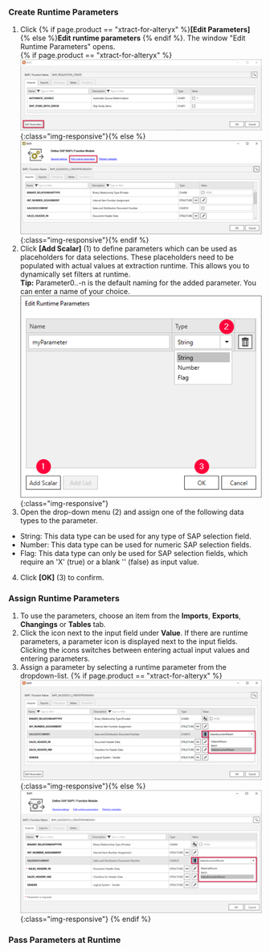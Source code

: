 
### Create Runtime Parameters 

1. Click {% if page.product == "xtract-for-alteryx" %}**[Edit Parameters]** {% else %}**Edit runtime parameters** {% endif %}.
The window "Edit Runtime Parameters" opens.<br> 
{% if page.product == "xtract-for-alteryx" %}![Edit parameters](/img/content/xfa/BAPI-Edit-Parameters.png){:class="img-responsive"}{% else %}![Edit parameters](/img/content/xu/BAPI-Edit-Parameters.png){:class="img-responsive"}{% endif %}<br> 
2. Click **[Add Scalar]** (1) to define parameters which can be used as placeholders for data selections. These placeholders need to be populated with actual values at extraction runtime.
This allows you to dynamically set filters at runtime.<br>
**Tip:** Parameter0..-n is the default naming for the added parameter. You can enter a name of your choice.<br>
![Add parameters](/img/content/extractors.bapi/BAPI-Create-Runtime-Parameters.png){:class="img-responsive"}
3. Open the drop-down menu (2) and assign one of the following data types to the parameter.
- String: This data type can be used for any type of SAP selection field.
- Number: This data type can be used for numeric SAP selection fields.
- Flag: This data type can only be used for SAP selection fields, which require an 'X'&nbsp;(true) or a blank ''&nbsp;(false) as input value.<br>
4. Click **[OK]** (3) to confirm.

### Assign Runtime Parameters

1. To use the parameters, choose an item from the **Imports**, **Exports**, **Changings** or **Tables** tab.
2. Click the icon next to the input field under **Value**.
If there are runtime parameters, a parameter icon is displayed next to the input fields. <br>
Clicking the icons switches between entering actual input values and entering parameters.<br>
3. Assign a parameter by selecting a runtime parameter from the dropdown-list.
{% if page.product == "xtract-for-alteryx" %}![Assign parameters](/img/content/xfa/XfA-BAPI-Runtime-Parameters.png){:class="img-responsive"}{% else %}![Assign parameters](/img/content/BAPI-Runtime-Parameters.png){:class="img-responsive"} {% endif %}

### Pass Parameters at Runtime

